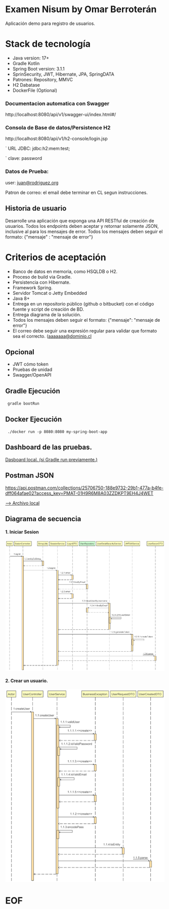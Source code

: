 # Examen Nisum by Omar Berroterán
Aplicación demo para registro de usuarios.

# Stack de tecnología
- Java version: 17+
- Gradle Kotlin
- Spring Boot version: 3.1.1
- SprinSecurity, JWT, Hibernate, JPA, SpringDATA
- Patrones: Repository, MMVC
- H2 Dabatase
- DockerFile (Optional)


### Documentacion automatica con  Swagger
http://localhost:8080/api/v1/swagger-ui/index.html#/


### Consola de Base de datos/Persistence H2

http://localhost:8080/api/v1/h2-console/login.jsp


` URL JDBC: jdbc:h2:mem:test;

` clave: password

### Datos de Prueba:
user: juan@rodriguez.org

Patron de correo:  el email debe terminar en CL segun instrucciones.


## Historia de usuario

Desarrolle una aplicación que exponga una API RESTful de creación de usuarios. Todos los endpoints deben aceptar y retornar solamente JSON, inclusive al para los mensajes de error. Todos los mensajes deben seguir el formato: {"mensaje" : "mensaje de error"}

# Criterios de aceptación
- Banco de datos en memoria, como HSQLDB o H2.
- Proceso de build via Gradle.
- Persistencia con Hibernate.
- Framework Spring.
- Servidor Tomcat o Jetty Embedded
- Java 8+
- Entrega en un repositorio público (github o bitbucket) con el código fuente y script de creación de BD.
- Entrega diagrama de la solución.
- Todos los mensajes deben seguir el formato:
  {"mensaje": "mensaje de error"}
- El correo debe seguir una expresión regular para validar que formato sea el correcto.
  (aaaaaaa@dominio.cl


## Opcional
- JWT cómo token
- Pruebas de unidad
- Swagger/OpenAPI


## Gradle Ejecución
` gradle bootRun`

## Docker Ejecución
` ./docker run -p 8080:8080 my-spring-boot-app`


## Dashboard de las pruebas.
[Dasboard local. (si Gradle run previamente.)](file:///./build/reports/tests/test/index.html)

## Postman JSON
https://api.postman.com/collections/25706750-188e9732-29b1-477a-b4fe-dff064afae02?access_key=PMAT-01H9R6M8A03ZZDKPT9EH4J4WET

[--> Archivo local ](./nisum.postman_collection.json)

## Diagrama de secuencia
#### 1. Iniciar Sesion
![Diagrama_SesionController_signin.png](Diagrama_SesionController_signin.png)

#### 2. Crear un usuario.
![Diagama_UserController_createUser.png](Diagama_UserController_createUser.png)


# EOF